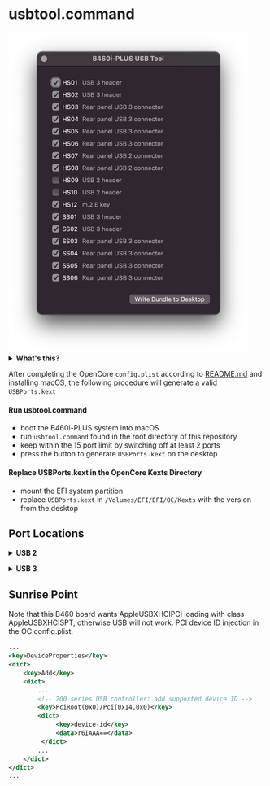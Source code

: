 # usbtool.command

<img src="usbtool.png" width="472" alt="USB Tool screenshot" />

<details><summary><strong>What's this?</strong></summary>

A graphical property list editor, `usbtool.command` exposes only a hard-coded list of the 17 USB ports available on B460i-PLUS. The generated `USBPorts.kext` is intended to be used in combination with `SSDT-USBX`, `SSDT-xh_cmvd4` and `config.plist` in this repository. Creating a dummy `EC` device is not required with recent versions of macOS.

- OpenCore adds a compatible device ID for the 200 series host controller on this board
- OpenCore replaces the stock `xh_cmvd4` with a valid table
- `IOUSBHostFamily` class `AppleUSBHostResources` resource-matches on `IORTC`
- `AppleUSBHostResources` handles the host controller power-related device properties in `SSDT-USBX`
- `USBPorts.kext` matches on device `XHC` to provide a mapping of 15 or fewer ports

<br>

</details>

After completing the OpenCore `config.plist` according to [README.md](/README.md) and installing macOS, the following procedure will generate a valid `USBPorts.kext`

#### Run usbtool.command

- boot the B460i-PLUS system into macOS
- run `usbtool.command` found in the root directory of this repository
- keep within the 15 port limit by switching off at least 2 ports
- press the button to generate `USBPorts.kext` on the desktop

#### Replace USBPorts.kext in the OpenCore Kexts Directory

- mount the EFI system partition
- replace `USBPorts.kext` in `/Volumes/EFI/EFI/OC/Kexts` with the version from the desktop

## Port Locations

<details><summary><strong>USB 2</strong></summary><br>

| Port | Location                   |
|:-----|:---------------------------|
| HS01 | USB 3 header               |
| HS02 | USB 3 header               |
| HS03 | Rear panel USB 3 connector |
| HS04 | Rear panel USB 3 connector |
| HS05 | Rear panel USB 3 connector |
| HS06 | Rear panel USB 3 connector |
| HS07 | Rear panel USB 2 connector |
| HS08 | Rear panel USB 2 connector |
| HS09 | USB 2 header               |
| HS10 | USB 2 header               |
| HS12 | m.2 E key                  |

<br></details>

<details><summary><strong>USB 3</strong></summary><br>

| Port | Location                   |
|:-----|:---------------------------|
| SS01 | USB 3 header               |
| SS02 | USB 3 header               |
| SS03 | Rear panel USB 3 connector |
| SS04 | Rear panel USB 3 connector |
| SS05 | Rear panel USB 3 connector |
| SS06 | Rear panel USB 3 connector |

<br></details>

## Sunrise Point

Note that this B460 board wants AppleUSBXHCIPCI loading with class AppleUSBXHCISPT, otherwise USB will not work. PCI device ID injection in the OC config.plist:

```xml
...
<key>DeviceProperties</key>
<dict>
    <key>Add</key>
    <dict>
        ...
        <!-- 200 series USB controller: add supported device ID -->
        <key>PciRoot(0x0)/Pci(0x14,0x0)</key>
        <dict>
             <key>device-id</key>
             <data>r6IAAA==</data>
         </dict>
        ...
    </dict>
</dict>
...

```
